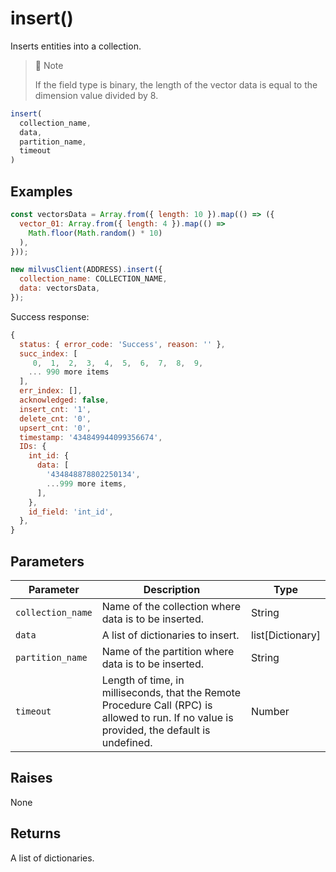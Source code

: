 # insert()

Inserts entities into a collection.

> 📘 Note
>
> If the field type is binary, the length of the vector data is equal to the dimension value divided by 8.

```javascript
insert(
  collection_name,
  data,
  partition_name,
  timeout
)
```

## Examples

```javascript
const vectorsData = Array.from({ length: 10 }).map(() => ({
  vector_01: Array.from({ length: 4 }).map(() =>
    Math.floor(Math.random() * 10)
  ),
}));

new milvusClient(ADDRESS).insert({
  collection_name: COLLECTION_NAME,
  data: vectorsData,
});
```

Success response:

```javascript
{
  status: { error_code: 'Success', reason: '' },
  succ_index: [
     0,  1,  2,  3,  4,  5,  6,  7,  8,  9,
    ... 990 more items
  ],
  err_index: [],
  acknowledged: false,
  insert_cnt: '1',
  delete_cnt: '0',
  upsert_cnt: '0',
  timestamp: '434849944099356674',
  IDs: {
    int_id: {
      data: [
        '434848878802250134',
        ...999 more items,
      ],
    },
    id_field: 'int_id',
  },
}
```

## Parameters

| Parameter      | Description                                                                                                                                                                       | Type                   |
| --------------- | --------------------------------------------------------------------------------------------------------------------------------------------------------------------------------- | ---------------------- |
| `collection_name` | Name of the collection where data is to be inserted.                                                                                                                                        | String                 |
| `data`            | A list of dictionaries to insert.                                                                                                                                                                       | list[Dictionary] |
| `partition_name` | Name of the partition where data is to be inserted.                                                                                                                                         | String                 |
| `timeout`        | Length of time, in milliseconds, that the Remote Procedure Call (RPC) is allowed to run. If no value is provided, the default is undefined. | Number                 |

## Raises

None

## Returns

A list of dictionaries.